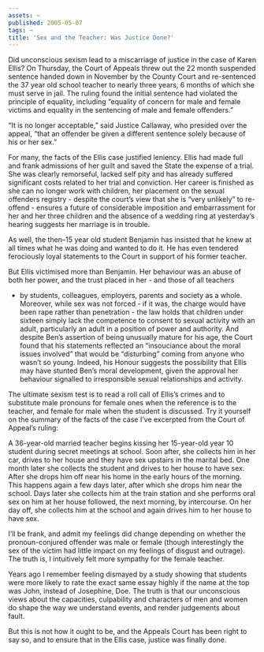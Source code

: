 ```yaml
---
assets: ~
published: 2005-05-07
tags: ~
title: 'Sex and the Teacher: Was Justice Done?'
---
```

Did unconscious sexism lead to a miscarriage of justice in the case of
Karen Ellis? On Thursday, the Court of Appeals threw out the 22 month
suspended sentence handed down in November by the County Court and
re-sentenced the 37 year old school teacher to nearly three years, 6
months of which she must serve in jail. The ruling found the initial
sentence had violated the principle of equality, including “equality of
concern for male and female victims and equality in the sentencing of
male and female offenders.”

“It is no longer acceptable,” said Justice Callaway, who presided over
the appeal, “that an offender be given a different sentence solely
because of his or her sex.”

For many, the facts of the Ellis case justified leniency. Ellis had made
full and frank admissions of her guilt and saved the State the expense
of a trial. She was clearly remorseful, lacked self pity and has already
suffered significant costs related to her trial and conviction. Her
career is finished as she can no longer work with children, her
placement on the sexual offenders registry - despite the court’s view
that she is “very unlikely” to re-offend - ensures a future of
considerable imposition and embarrassment for her and her three children
and the absence of a wedding ring at yesterday’s hearing suggests her
marriage is in trouble.

As well, the then–15 year old student Benjamin has insisted that he knew
at all times what he was doing and wanted to do it. He has even tendered
ferociously loyal statements to the Court in support of his former
teacher.

But Ellis victimised more than Benjamin. Her behaviour was an abuse of
both her power, and the trust placed in her - and those of all teachers
- by students, colleagues, employers, parents and society as a whole.
Moreover, while sex was not forced - if it was, the charge would have
been rape rather than penetration - the law holds that children under
sixteen simply lack the competence to consent to sexual activity with an
adult, particularly an adult in a position of power and authority. And
despite Ben’s assertion of being unusually mature for his age, the Court
found that his statements reflected an “insouciance about the moral
issues involved” that would be “disturbing” coming from anyone who
wasn’t so young. Indeed, his Honour suggests the possibility that Ellis
may have stunted Ben’s moral development, given the approval her
behaviour signalled to irresponsible sexual relationships and activity.

The ultimate sexism test is to read a roll call of Ellis’s crimes and to
substitute male pronouns for female ones when the reference is to the
teacher, and female for male when the student is discussed. Try it
yourself on the summary of the facts of the case I’ve excerpted from the
Court of Appeal’s ruling:

A 36-year-old married teacher begins kissing her 15-year-old year 10
student during secret meetings at school. Soon after, she collects him
in her car, drives to her house and they have sex upstairs in the
marital bed. One month later she collects the student and drives to her
house to have sex. After she drops him off near his home in the early
hours of the morning. This happens again a few days later, after which
she drops him near the school. Days later she collects him at the train
station and she performs oral sex on him at her house followed, the next
morning, by intercourse. On her day off, she collects him at the school
and again drives him to her house to have sex.

I’ll be frank, and admit my feelings did change depending on whether the
pronoun-conjured offender was male or female (though interestingly the
sex of the victim had little impact on my feelings of disgust and
outrage). The truth is, I intuitively felt more sympathy for the female
teacher.

Years ago I remember feeling dismayed by a study showing that students
were more likely to rate the exact same essay highly if the name at the
top was John, instead of Josephine, Doe. The truth is that our
unconscious views about the capacities, culpability and characters of
men and women do shape the way we understand events, and render
judgements about fault.

But this is not how it ought to be, and the Appeals Court has been right
to say so, and to ensure that in the Ellis case, justice was finally
done.